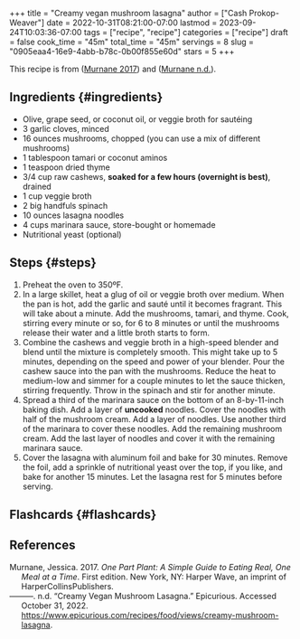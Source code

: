 +++
title = "Creamy vegan mushroom lasagna"
author = ["Cash Prokop-Weaver"]
date = 2022-10-31T08:21:00-07:00
lastmod = 2023-09-24T10:03:36-07:00
tags = ["recipe", "recipe"]
categories = ["recipe"]
draft = false
cook_time = "45m"
total_time = "45m"
servings = 8
slug = "0905eaa4-16e9-4abb-b78c-0b00f855e60d"
stars = 5
+++

This recipe is from (<a href="#citeproc_bib_item_1">Murnane 2017</a>) and (<a href="#citeproc_bib_item_2">Murnane n.d.</a>).


## Ingredients {#ingredients}

<div class="ingredients">

-   Olive, grape seed, or coconut oil, or veggie broth for sautéing
-   3 garlic cloves, minced
-   16 ounces mushrooms, chopped (you can use a mix of different mushrooms)
-   1 tablespoon tamari or coconut aminos
-   1 teaspoon dried thyme
-   3/4 cup raw cashews, **soaked for a few hours (overnight is best)**, drained
-   1 cup veggie broth
-   2 big handfuls spinach
-   10 ounces lasagna noodles
-   4 cups marinara sauce, store-bought or homemade
-   Nutritional yeast (optional)

</div>


## Steps {#steps}

1.  Preheat the oven to 350ºF.
2.  In a large skillet, heat a glug of oil or veggie broth over medium. When the pan is hot, add the garlic and sauté until it becomes fragrant. This will take about a minute. Add the mushrooms, tamari, and thyme. Cook, stirring every minute or so, for 6 to 8 minutes or until the mushrooms release their water and a little broth starts to form.
3.  Combine the cashews and veggie broth in a high-speed blender and blend until the mixture is completely smooth. This might take up to 5 minutes, depending on the speed and power of your blender. Pour the cashew sauce into the pan with the mushrooms. Reduce the heat to medium-low and simmer for a couple minutes to let the sauce thicken, stirring frequently. Throw in the spinach and stir for another minute.
4.  Spread a third of the marinara sauce on the bottom of an 8-by-11-inch baking dish. Add a layer of **uncooked** noodles. Cover the noodles with half of the mushroom cream. Add a layer of noodles. Use another third of the marinara to cover these noodles. Add the remaining mushroom cream. Add the last layer of noodles and cover it with the remaining marinara sauce.
5.  Cover the lasagna with aluminum foil and bake for 30 minutes. Remove the foil, add a sprinkle of nutritional yeast over the top, if you like, and bake for another 15 minutes. Let the lasagna rest for 5 minutes before serving.


## Flashcards {#flashcards}

## References

<style>.csl-entry{text-indent: -1.5em; margin-left: 1.5em;}</style><div class="csl-bib-body">
  <div class="csl-entry"><a id="citeproc_bib_item_1"></a>Murnane, Jessica. 2017. <i>One Part Plant: A Simple Guide to Eating Real, One Meal at a Time</i>. First edition. New York, NY: Harper Wave, an imprint of HarperCollinsPublishers.</div>
  <div class="csl-entry"><a id="citeproc_bib_item_2"></a>———. n.d. “Creamy Vegan Mushroom Lasagna.” Epicurious. Accessed October 31, 2022. <a href="https://www.epicurious.com/recipes/food/views/creamy-mushroom-lasagna">https://www.epicurious.com/recipes/food/views/creamy-mushroom-lasagna</a>.</div>
</div>
